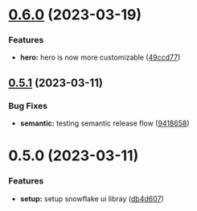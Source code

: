 # [0.6.0](https://github.com/snowpact/snowflakes-ui/compare/v0.5.1...v0.6.0) (2023-03-19)


### Features

* **hero:** hero is now more customizable ([49ccd77](https://github.com/snowpact/snowflakes-ui/commit/49ccd77fa80b5c9551860939dd210480a43a1b63))

## [0.5.1](https://github.com/snowpact/snowflakes-ui/compare/v0.5.0...v0.5.1) (2023-03-11)


### Bug Fixes

* **semantic:** testing semantic release flow ([9418658](https://github.com/snowpact/snowflakes-ui/commit/941865802a2f47e36e490f007695763a0c6da27f))

# 0.5.0 (2023-03-11)

### Features

* **setup:** setup snowflake ui libray ([db4d607](https://github.com/snowpact/snowflakes-ui/commit/db4d60718cb9bbebf093351252ebefbd648a48db))

